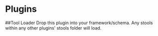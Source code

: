 # Plugins

##Tool Loader
Drop this plugin into your framework/schema. Any stools within any other plugins' stools folder will load.
